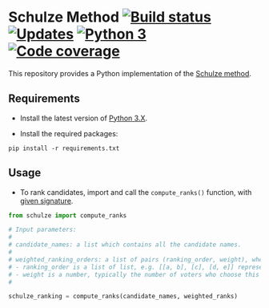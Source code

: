 # Schulze Method [![Build status][Build image]][Build] [![Updates][Dependency image]][PyUp] [![Python 3][Python3 image]][PyUp] [![Code coverage][Codecov image]][Codecov]

  [Build]: https://travis-ci.org/woctezuma/schulze-method
  [Build image]: https://travis-ci.org/woctezuma/schulze-method.svg?branch=travis

  [PyUp]: https://pyup.io/repos/github/woctezuma/schulze-method/
  [Dependency image]: https://pyup.io/repos/github/woctezuma/schulze-method/shield.svg
  [Python3 image]: https://pyup.io/repos/github/woctezuma/schulze-method/python-3-shield.svg

  [Codecov]: https://codecov.io/gh/woctezuma/schulze-method
  [Codecov image]: https://codecov.io/gh/woctezuma/schulze-method/branch/travis/graph/badge.svg

This repository provides a Python implementation of the [Schulze method](http://en.wikipedia.org/wiki/Schulze_method).

## Requirements

- Install the latest version of [Python 3.X](https://www.python.org/downloads/).

- Install the required packages:

```
pip install -r requirements.txt
```

## Usage

- To rank candidates, import and call the `compute_ranks()` function, with [given signature](schulze.py#L88).

```python
from schulze import compute_ranks

# Input parameters:
#
# candidate_names: a list which contains all the candidate names.
#
# weighted_ranking_orders: a list of pairs (ranking_order, weight), where:
# - ranking_order is a list of list, e.g. [[a, b], [c], [d, e]] represents a = b > c > d = e.
# - weight is a number, typically the number of voters who choose this ranking order.
#

schulze_ranking = compute_ranks(candidate_names, weighted_ranks)
```
